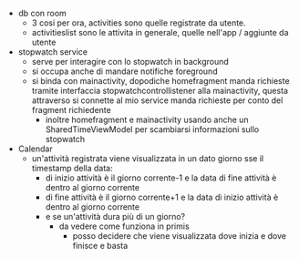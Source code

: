 - db con room
  - 3 cosi per ora, activities sono quelle registrate da utente.
  - activitieslist sono le attivita in generale, quelle nell'app / aggiunte da utente
- stopwatch service
  - serve per interagire con lo stopwatch in background
  - si occupa anche di mandare notifiche foreground
  - si binda con mainactivity, dopodiche homefragment manda richieste tramite interfaccia stopwatchcontrollistener alla mainactivity, questa attraverso si connette al mio service manda richieste per conto del fragment richiedente
    - inoltre homefragment e mainactivity usando anche un SharedTimeViewModel per scambiarsi informazioni sullo stopwatch 
- Calendar
  - un'attività registrata viene visualizzata in un dato giorno sse il timestamp della data:
    - di inizio attività è il giorno corrente-1 e la data di fine attività è dentro al giorno corrente
    - di fine attività è il giorno corrente+1 e la data di inizio attività è dentro al giorno corrente
    - e se un'attività dura più di un giorno?
      - da vedere come funziona in primis
        - posso decidere che viene visualizzata dove inizia e dove finisce e basta
